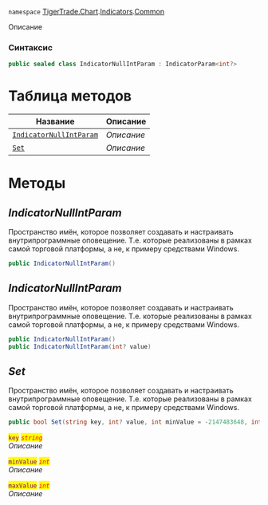 
`namespace` [TigerTrade.Chart](../../../TigerTrade.Chart.md).[Indicators](../../../TigerTrade.Chart/Indicators.md).[Common](../../../TigerTrade.Chart/Indicators/Common.md)


Описание

### Синтаксис
```csharp
public sealed class IndicatorNullIntParam : IndicatorParam<int?>
```


# Таблица методов
| Название | Описание |
| --- | --- |
| [`IndicatorNullIntParam`](./IndicatorNullIntParam.cs/Методы/IndicatorNullIntParam.md) | *Описание* |
| [`Set`](./IndicatorNullIntParam.cs/Методы/Set.md) | *Описание* |





# Методы

## *IndicatorNullIntParam*
Пространство имён, которое позволяет создавать и настраивать внутрипрограммные оповещение. Т.е. которые реализованы в рамках самой торговой платформы, а не, к примеру средствами Windows.

```csharp
public IndicatorNullIntParam()
```


## *IndicatorNullIntParam*
Пространство имён, которое позволяет создавать и настраивать внутрипрограммные оповещение. Т.е. которые реализованы в рамках самой торговой платформы, а не, к примеру средствами Windows.

```csharp
public IndicatorNullIntParam()
public IndicatorNullIntParam(int? value)
```


## *Set*
Пространство имён, которое позволяет создавать и настраивать внутрипрограммные оповещение. Т.е. которые реализованы в рамках самой торговой платформы, а не, к примеру средствами Windows.

```csharp
public bool Set(string key, int? value, int minValue = -2147483648, int maxValue = 2147483647)
```

<mark style="color:purple;">`key`</mark> <mark style="color:red;">*`string`*</mark>  
 *Описание*  

<mark style="color:purple;">`minValue`</mark> <mark style="color:red;">*`int`*</mark>  
 *Описание*  

<mark style="color:purple;">`maxValue`</mark> <mark style="color:red;">*`int`*</mark>  
 *Описание*  



